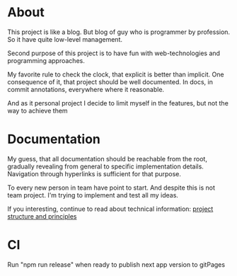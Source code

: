 # About

This project is like a blog. But blog of guy who is programmer by profession. So it have quite low-level management.

Second purpose of this project is to have fun with web-technologies and programming approaches.

My favorite rule to check the clock, that explicit is better than implicit. One consequence of it, that project should be well documented. In docs, in commit annotations, everywhere where it reasonable.

And as it personal project I decide to limit myself in the features, but not the way to achieve them

# Documentation

My guess, that all documentation should be reachable from the root, gradually revealing from general to specific implementation details. Navigation through hyperlinks is sufficient for that purpose.

To every new person in team have point to start. And despite this is not team project. I'm trying to implement and test all my ideas.

If you interesting, continue to read about technical information: [project structure and principles](./src/README.md)

# CI

Run "npm run release" when ready to publish next app version to gitPages

